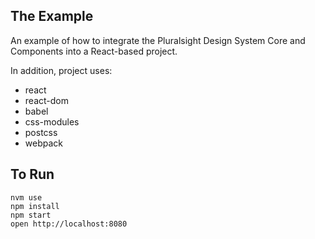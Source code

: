 ## The Example

An example of how to integrate the Pluralsight Design System Core and Components into a React-based project.

In addition, project uses:

- react
- react-dom
- babel
- css-modules
- postcss
- webpack

## To Run

```
nvm use
npm install
npm start
open http://localhost:8080
```
